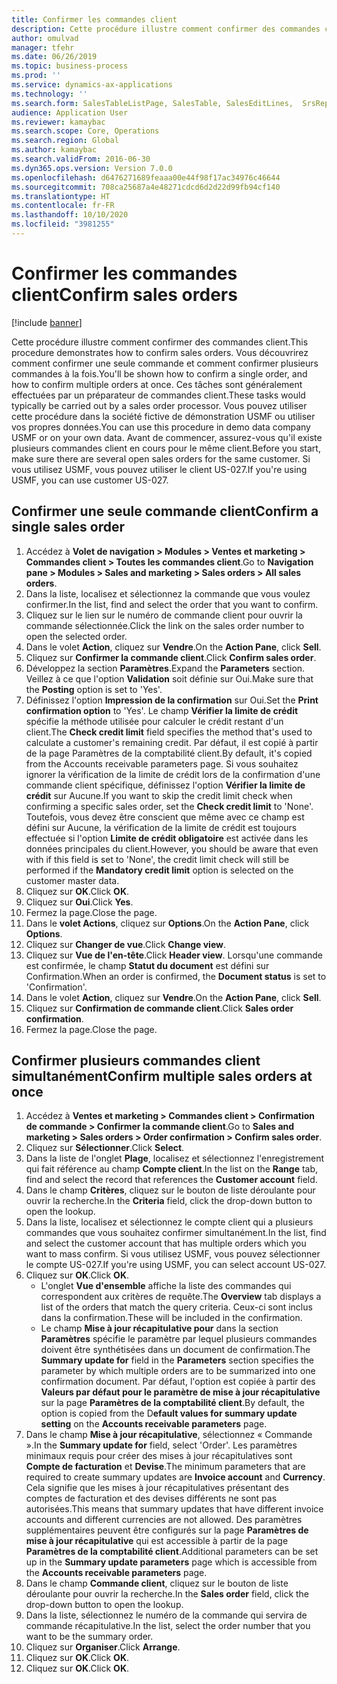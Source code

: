 ```yaml
---
title: Confirmer les commandes client
description: Cette procédure illustre comment confirmer des commandes client.
author: omulvad
manager: tfehr
ms.date: 06/26/2019
ms.topic: business-process
ms.prod: ''
ms.service: dynamics-ax-applications
ms.technology: ''
ms.search.form: SalesTableListPage, SalesTable, SalesEditLines,  SrsReportViewerForm, CustConfirmJournal, SysQueryForm, SysQueryFieldLookUp, SysLookup, SalesParmIdLookup, SalesUnconfirmedOrdersPart
audience: Application User
ms.reviewer: kamaybac
ms.search.scope: Core, Operations
ms.search.region: Global
ms.author: kamaybac
ms.search.validFrom: 2016-06-30
ms.dyn365.ops.version: Version 7.0.0
ms.openlocfilehash: d6476271689feaaa00e44f98f17ac34976c46644
ms.sourcegitcommit: 708ca25687a4e48271cdcd6d2d22d99fb94cf140
ms.translationtype: HT
ms.contentlocale: fr-FR
ms.lasthandoff: 10/10/2020
ms.locfileid: "3981255"
---
```

# <a name="confirm-sales-orders"></a><span data-ttu-id="e5b84-103">Confirmer les commandes client</span><span class="sxs-lookup"><span data-stu-id="e5b84-103">Confirm sales orders</span></span>

[!include [banner](../../includes/banner.md)]

<span data-ttu-id="e5b84-104">Cette procédure illustre comment confirmer des commandes client.</span><span class="sxs-lookup"><span data-stu-id="e5b84-104">This procedure demonstrates how to confirm sales orders.</span></span> <span data-ttu-id="e5b84-105">Vous découvrirez comment confirmer une seule commande et comment confirmer plusieurs commandes à la fois.</span><span class="sxs-lookup"><span data-stu-id="e5b84-105">You'll be shown how to confirm a single order, and how to confirm multiple orders at once.</span></span> <span data-ttu-id="e5b84-106">Ces tâches sont généralement effectuées par un préparateur de commandes client.</span><span class="sxs-lookup"><span data-stu-id="e5b84-106">These tasks would typically be carried out by a sales order processor.</span></span> <span data-ttu-id="e5b84-107">Vous pouvez utiliser cette procédure dans la société fictive de démonstration USMF ou utiliser vos propres données.</span><span class="sxs-lookup"><span data-stu-id="e5b84-107">You can use this procedure in demo data company USMF or on your own data.</span></span> <span data-ttu-id="e5b84-108">Avant de commencer, assurez-vous qu'il existe plusieurs commandes client en cours pour le même client.</span><span class="sxs-lookup"><span data-stu-id="e5b84-108">Before you start, make sure there are several open sales orders for the same customer.</span></span> <span data-ttu-id="e5b84-109">Si vous utilisez USMF, vous pouvez utiliser le client US-027.</span><span class="sxs-lookup"><span data-stu-id="e5b84-109">If you're using USMF, you can use customer US-027.</span></span>


## <a name="confirm-a-single-sales-order"></a><span data-ttu-id="e5b84-110">Confirmer une seule commande client</span><span class="sxs-lookup"><span data-stu-id="e5b84-110">Confirm a single sales order</span></span>
1. <span data-ttu-id="e5b84-111">Accédez à **Volet de navigation > Modules > Ventes et marketing > Commandes client > Toutes les commandes client**.</span><span class="sxs-lookup"><span data-stu-id="e5b84-111">Go to **Navigation pane > Modules > Sales and marketing > Sales orders > All sales orders**.</span></span>
2. <span data-ttu-id="e5b84-112">Dans la liste, localisez et sélectionnez la commande que vous voulez confirmer.</span><span class="sxs-lookup"><span data-stu-id="e5b84-112">In the list, find and select the order that you want to confirm.</span></span>
3. <span data-ttu-id="e5b84-113">Cliquez sur le lien sur le numéro de commande client pour ouvrir la commande sélectionnée.</span><span class="sxs-lookup"><span data-stu-id="e5b84-113">Click the link on the sales order number to open the selected order.</span></span>
4. <span data-ttu-id="e5b84-114">Dans le volet **Action**, cliquez sur **Vendre**.</span><span class="sxs-lookup"><span data-stu-id="e5b84-114">On the **Action Pane**, click **Sell**.</span></span>
5. <span data-ttu-id="e5b84-115">Cliquez sur **Confirmer la commande client**.</span><span class="sxs-lookup"><span data-stu-id="e5b84-115">Click **Confirm sales order**.</span></span>
6. <span data-ttu-id="e5b84-116">Développez la section **Paramètres**.</span><span class="sxs-lookup"><span data-stu-id="e5b84-116">Expand the **Parameters** section.</span></span> <span data-ttu-id="e5b84-117">Veillez à ce que l'option **Validation** soit définie sur Oui.</span><span class="sxs-lookup"><span data-stu-id="e5b84-117">Make sure that the **Posting** option is set to 'Yes'.</span></span>  
7. <span data-ttu-id="e5b84-118">Définissez l'option **Impression de la confirmation** sur Oui.</span><span class="sxs-lookup"><span data-stu-id="e5b84-118">Set the **Print confirmation option** to 'Yes'.</span></span> <span data-ttu-id="e5b84-119">Le champ **Vérifier la limite de crédit** spécifie la méthode utilisée pour calculer le crédit restant d'un client.</span><span class="sxs-lookup"><span data-stu-id="e5b84-119">The **Check credit limit** field specifies the method that's used to calculate a customer's remaining credit.</span></span> <span data-ttu-id="e5b84-120">Par défaut, il est copié à partir de la page Paramètres de la comptabilité client.</span><span class="sxs-lookup"><span data-stu-id="e5b84-120">By default, it's copied from the Accounts receivable parameters page.</span></span> <span data-ttu-id="e5b84-121">Si vous souhaitez ignorer la vérification de la limite de crédit lors de la confirmation d'une commande client spécifique, définissez l'option **Vérifier la limite de crédit** sur Aucune.</span><span class="sxs-lookup"><span data-stu-id="e5b84-121">If you want to skip the credit limit check when confirming a specific sales order, set the **Check credit limit** to 'None'.</span></span> <span data-ttu-id="e5b84-122">Toutefois, vous devez être conscient que même avec ce champ est défini sur Aucune, la vérification de la limite de crédit est toujours effectuée si l'option **Limite de crédit obligatoire** est activée dans les données principales du client.</span><span class="sxs-lookup"><span data-stu-id="e5b84-122">However, you should be aware that even with if this field is set to 'None', the credit limit check will still be performed if the **Mandatory credit limit** option is selected on the customer master data.</span></span> 
8. <span data-ttu-id="e5b84-123">Cliquez sur **OK**.</span><span class="sxs-lookup"><span data-stu-id="e5b84-123">Click **OK**.</span></span>
9. <span data-ttu-id="e5b84-124">Cliquez sur **Oui**.</span><span class="sxs-lookup"><span data-stu-id="e5b84-124">Click **Yes**.</span></span>
10. <span data-ttu-id="e5b84-125">Fermez la page.</span><span class="sxs-lookup"><span data-stu-id="e5b84-125">Close the page.</span></span>
11. <span data-ttu-id="e5b84-126">Dans le **volet Actions**, cliquez sur **Options**.</span><span class="sxs-lookup"><span data-stu-id="e5b84-126">On the **Action Pane**, click **Options**.</span></span>
12. <span data-ttu-id="e5b84-127">Cliquez sur **Changer de vue**.</span><span class="sxs-lookup"><span data-stu-id="e5b84-127">Click **Change view**.</span></span>
13. <span data-ttu-id="e5b84-128">Cliquez sur **Vue de l'en-tête**.</span><span class="sxs-lookup"><span data-stu-id="e5b84-128">Click **Header view**.</span></span> <span data-ttu-id="e5b84-129">Lorsqu'une commande est confirmée, le champ **Statut du document** est défini sur Confirmation.</span><span class="sxs-lookup"><span data-stu-id="e5b84-129">When an order is confirmed, the **Document status** is set to 'Confirmation'.</span></span> 
14. <span data-ttu-id="e5b84-130">Dans le volet **Action**, cliquez sur **Vendre**.</span><span class="sxs-lookup"><span data-stu-id="e5b84-130">On the **Action Pane**, click **Sell**.</span></span>
15. <span data-ttu-id="e5b84-131">Cliquez sur **Confirmation de commande client**.</span><span class="sxs-lookup"><span data-stu-id="e5b84-131">Click **Sales order confirmation**.</span></span>
16. <span data-ttu-id="e5b84-132">Fermez la page.</span><span class="sxs-lookup"><span data-stu-id="e5b84-132">Close the page.</span></span>

## <a name="confirm-multiple-sales-orders-at-once"></a><span data-ttu-id="e5b84-133">Confirmer plusieurs commandes client simultanément</span><span class="sxs-lookup"><span data-stu-id="e5b84-133">Confirm multiple sales orders at once</span></span>
1. <span data-ttu-id="e5b84-134">Accédez à **Ventes et marketing > Commandes client > Confirmation de commande > Confirmer la commande client**.</span><span class="sxs-lookup"><span data-stu-id="e5b84-134">Go to **Sales and marketing > Sales orders > Order confirmation > Confirm sales order**.</span></span>
2. <span data-ttu-id="e5b84-135">Cliquez sur **Sélectionner**.</span><span class="sxs-lookup"><span data-stu-id="e5b84-135">Click **Select**.</span></span>
3. <span data-ttu-id="e5b84-136">Dans la liste de l'onglet **Plage**, localisez et sélectionnez l'enregistrement qui fait référence au champ **Compte client**.</span><span class="sxs-lookup"><span data-stu-id="e5b84-136">In the list on the **Range** tab, find and select the record that references the **Customer account** field.</span></span>
4. <span data-ttu-id="e5b84-137">Dans le champ **Critères**, cliquez sur le bouton de liste déroulante pour ouvrir la recherche.</span><span class="sxs-lookup"><span data-stu-id="e5b84-137">In the **Criteria** field, click the drop-down button to open the lookup.</span></span>
5. <span data-ttu-id="e5b84-138">Dans la liste, localisez et sélectionnez le compte client qui a plusieurs commandes que vous souhaitez confirmer simultanément.</span><span class="sxs-lookup"><span data-stu-id="e5b84-138">In the list, find and select the customer account that has multiple orders which you want to mass confirm.</span></span> <span data-ttu-id="e5b84-139">Si vous utilisez USMF, vous pouvez sélectionner le compte US-027.</span><span class="sxs-lookup"><span data-stu-id="e5b84-139">If you're using USMF, you can select account US-027.</span></span>  
6. <span data-ttu-id="e5b84-140">Cliquez sur **OK**.</span><span class="sxs-lookup"><span data-stu-id="e5b84-140">Click **OK**.</span></span>
    - <span data-ttu-id="e5b84-141">L'onglet **Vue d'ensemble** affiche la liste des commandes qui correspondent aux critères de requête.</span><span class="sxs-lookup"><span data-stu-id="e5b84-141">The **Overview** tab displays a list of the orders that match the query criteria.</span></span> <span data-ttu-id="e5b84-142">Ceux-ci sont inclus dans la confirmation.</span><span class="sxs-lookup"><span data-stu-id="e5b84-142">These will be included in the confirmation.</span></span>  
    - <span data-ttu-id="e5b84-143">Le champ **Mise à jour récapitulative pour** dans la section **Paramètres** spécifie le paramètre par lequel plusieurs commandes doivent être synthétisées dans un document de confirmation.</span><span class="sxs-lookup"><span data-stu-id="e5b84-143">The **Summary update for** field in the **Parameters** section specifies the parameter by which multiple orders are to be summarized into one confirmation document.</span></span> <span data-ttu-id="e5b84-144">Par défaut, l'option est copiée à partir des **Valeurs par défaut pour le paramètre de mise à jour récapitulative** sur la page **Paramètres de la comptabilité client**.</span><span class="sxs-lookup"><span data-stu-id="e5b84-144">By default, the option is copied from the D**efault values for summary update setting** on the **Accounts receivable parameters** page.</span></span>  
7. <span data-ttu-id="e5b84-145">Dans le champ **Mise à jour récapitulative**, sélectionnez « Commande ».</span><span class="sxs-lookup"><span data-stu-id="e5b84-145">In the **Summary update for** field, select 'Order'.</span></span> <span data-ttu-id="e5b84-146">Les paramètres minimaux requis pour créer des mises à jour récapitulatives sont **Compte de facturation** et **Devise**.</span><span class="sxs-lookup"><span data-stu-id="e5b84-146">The minimum parameters that are required to create summary updates are **Invoice account** and **Currency**.</span></span> <span data-ttu-id="e5b84-147">Cela signifie que les mises à jour récapitulatives présentant des comptes de facturation et des devises différents ne sont pas autorisées.</span><span class="sxs-lookup"><span data-stu-id="e5b84-147">This means that summary updates that have different invoice accounts and different currencies are not allowed.</span></span> <span data-ttu-id="e5b84-148">Des paramètres supplémentaires peuvent être configurés sur la page **Paramètres de mise à jour récapitulative** qui est accessible à partir de la page **Paramètres de la comptabilité client**.</span><span class="sxs-lookup"><span data-stu-id="e5b84-148">Additional parameters can be set up in the **Summary update parameters** page which is accessible from the **Accounts receivable parameters** page.</span></span> 
8. <span data-ttu-id="e5b84-149">Dans le champ **Commande client**, cliquez sur le bouton de liste déroulante pour ouvrir la recherche.</span><span class="sxs-lookup"><span data-stu-id="e5b84-149">In the **Sales order** field, click the drop-down button to open the lookup.</span></span>
9. <span data-ttu-id="e5b84-150">Dans la liste, sélectionnez le numéro de la commande qui servira de commande récapitulative.</span><span class="sxs-lookup"><span data-stu-id="e5b84-150">In the list, select the order number that you want to be the summary order.</span></span>
10. <span data-ttu-id="e5b84-151">Cliquez sur **Organiser**.</span><span class="sxs-lookup"><span data-stu-id="e5b84-151">Click **Arrange**.</span></span>
11. <span data-ttu-id="e5b84-152">Cliquez sur **OK**.</span><span class="sxs-lookup"><span data-stu-id="e5b84-152">Click **OK**.</span></span>
12. <span data-ttu-id="e5b84-153">Cliquez sur **OK**.</span><span class="sxs-lookup"><span data-stu-id="e5b84-153">Click **OK**.</span></span>

